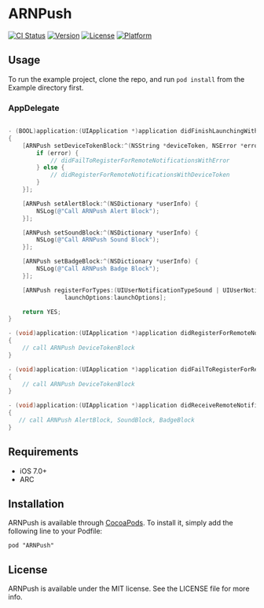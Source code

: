 # ARNPush

[![CI Status](http://img.shields.io/travis/xxxAIRINxxx/ARNPush.svg?style=flat)](https://travis-ci.org/xxxAIRINxxx/ARNPush)
[![Version](https://img.shields.io/cocoapods/v/ARNPush.svg?style=flat)](http://cocoadocs.org/docsets/ARNPush)
[![License](https://img.shields.io/cocoapods/l/ARNPush.svg?style=flat)](http://cocoadocs.org/docsets/ARNPush)
[![Platform](https://img.shields.io/cocoapods/p/ARNPush.svg?style=flat)](http://cocoadocs.org/docsets/ARNPush)

## Usage

To run the example project, clone the repo, and run `pod install` from the Example directory first.

### AppDelegate

```objective-c

- (BOOL)application:(UIApplication *)application didFinishLaunchingWithOptions:(NSDictionary *)launchOptions
{
    [ARNPush setDeviceTokenBlock:^(NSString *deviceToken, NSError *error) {
        if (error) {
            // didFailToRegisterForRemoteNotificationsWithError
        } else {
            // didRegisterForRemoteNotificationsWithDeviceToken
        }
    }];

    [ARNPush setAlertBlock:^(NSDictionary *userInfo) {
        NSLog(@"Call ARNPush Alert Block");
    }];

    [ARNPush setSoundBlock:^(NSDictionary *userInfo) {
        NSLog(@"Call ARNPush Sound Block");
    }];

    [ARNPush setBadgeBlock:^(NSDictionary *userInfo) {
        NSLog(@"Call ARNPush Badge Block");
    }];

    [ARNPush registerForTypes:(UIUserNotificationTypeSound | UIUserNotificationTypeAlert | UIUserNotificationTypeBadge)
                launchOptions:launchOptions];

    return YES;
}

- (void)application:(UIApplication *)application didRegisterForRemoteNotificationsWithDeviceToken:(NSData *)deviceToken
{
    // call ARNPush DeviceTokenBlock
}

- (void)application:(UIApplication *)application didFailToRegisterForRemoteNotificationsWithError:(NSError *)error
{
    // call ARNPush DeviceTokenBlock
}

- (void)application:(UIApplication *)application didReceiveRemoteNotification:(NSDictionary *)userInfo
{
   // call ARNPush AlertBlock, SoundBlock, BadgeBlock
}

```

## Requirements

* iOS 7.0+
* ARC

## Installation

ARNPush is available through [CocoaPods](http://cocoapods.org). To install
it, simply add the following line to your Podfile:

    pod "ARNPush"

## License

ARNPush is available under the MIT license. See the LICENSE file for more info.

